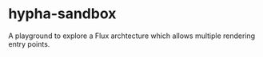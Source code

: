 # hypha-sandbox

A playground to explore a Flux archtecture which allows multiple rendering entry points.
